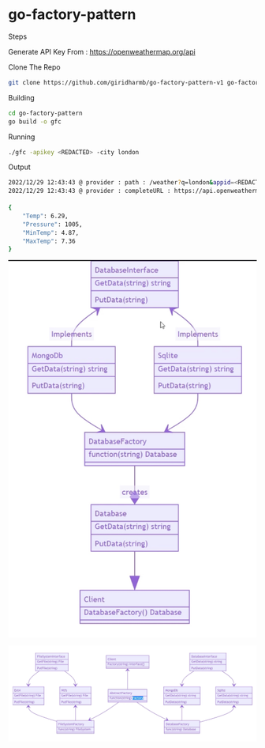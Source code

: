 # go-factory-pattern

Steps

Generate API Key From : https://openweathermap.org/api

Clone The Repo

```bash
git clone https://github.com/giridharmb/go-factory-pattern-v1 go-factory-pattern
```

Building

```bash
cd go-factory-pattern
go build -o gfc
```

Running

```bash
./gfc -apikey <REDACTED> -city london
```

Output

```bash
2022/12/29 12:43:43 @ provider : path : /weather?q=london&appid=<REDACTED>&units=metric
2022/12/29 12:43:43 @ provider : completeURL : https://api.openweathermap.org/data/2.5/weather?q=london&appid=<REDACTED>&units=metric

{
    "Temp": 6.29,
    "Pressure": 1005,
    "MinTemp": 4.87,
    "MaxTemp": 7.36
}
```

![Screenshot](01.jpg)

![Screenshot](02.jpg)
